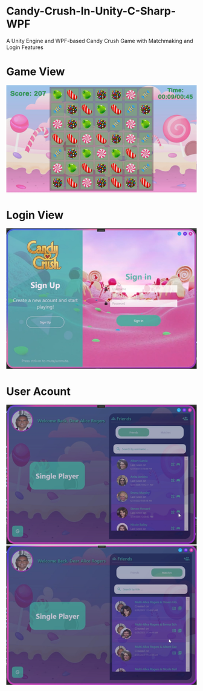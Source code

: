 # Candy-Crush-In-Unity-C-Sharp-WPF
A Unity Engine and WPF-based Candy Crush Game with Matchmaking and Login Features

# Game View
<p align="center">
  <img src="https://github.com/Miaad2004/Candy-Crush-In-Unity-C-Sharp-WPF/blob/main/ScreenRecoards/Screenshot%20(20).png" />
</p>

# Login View
<p align="center">
  <img src="https://github.com/Miaad2004/Candy-Crush-In-Unity-C-Sharp-WPF/blob/main/ScreenRecoards/Screenshot%20(16).png" />
</p>

# User Acount
<p align="center">
  <img src="https://github.com/Miaad2004/Candy-Crush-In-Unity-C-Sharp-WPF/blob/main/ScreenRecoards/Screenshot%20(17).png" />
  <img src="https://github.com/Miaad2004/Candy-Crush-In-Unity-C-Sharp-WPF/blob/main/ScreenRecoards/Screenshot%20(18).png" />
</p>
